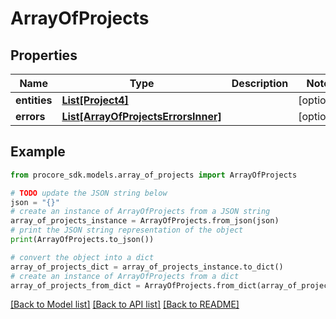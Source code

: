 # ArrayOfProjects


## Properties

Name | Type | Description | Notes
------------ | ------------- | ------------- | -------------
**entities** | [**List[Project4]**](Project4.md) |  | [optional] 
**errors** | [**List[ArrayOfProjectsErrorsInner]**](ArrayOfProjectsErrorsInner.md) |  | [optional] 

## Example

```python
from procore_sdk.models.array_of_projects import ArrayOfProjects

# TODO update the JSON string below
json = "{}"
# create an instance of ArrayOfProjects from a JSON string
array_of_projects_instance = ArrayOfProjects.from_json(json)
# print the JSON string representation of the object
print(ArrayOfProjects.to_json())

# convert the object into a dict
array_of_projects_dict = array_of_projects_instance.to_dict()
# create an instance of ArrayOfProjects from a dict
array_of_projects_from_dict = ArrayOfProjects.from_dict(array_of_projects_dict)
```
[[Back to Model list]](../README.md#documentation-for-models) [[Back to API list]](../README.md#documentation-for-api-endpoints) [[Back to README]](../README.md)


